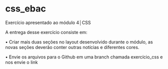 # css_ebac
Exercício apresentado ao módulo 4│CSS

A entrega desse exercício
consiste em:

• Criar mais duas seções no layout
desenvolvido durante o módulo,
as novas seções deverão conter outras
notícias e diferentes cores.

• Envie os arquivos para o Github em uma
branch chamada exercício_css e nos envie
o link
